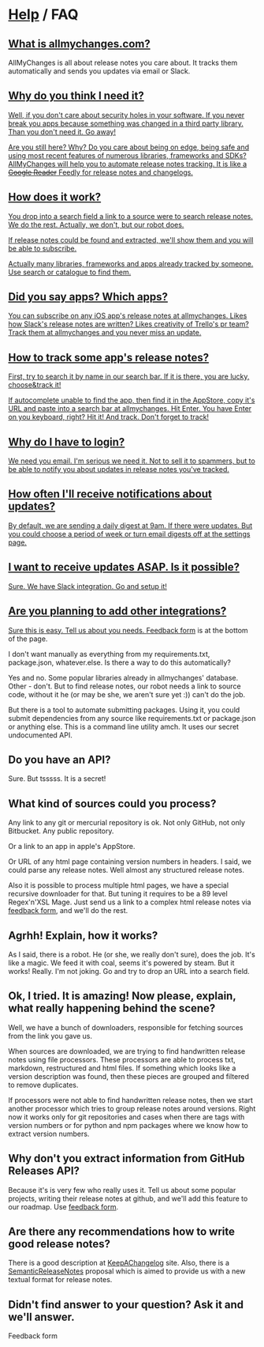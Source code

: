 [Help](..) / FAQ
=================

<a class="anchor" href="#what-is-allmychanges" name="what-is-allmychanges">What is allmychanges.com?</a>
-------------------------

AllMyChanges is all about release notes you care about. It tracks them automatically and sends you updates via email or Slack.

<a class="anchor" href="#why-do-i-need-it" name="why-do-i-need-it">Why do you think I need it?
---------------------------

Well, if you don't care about security holes in your software. If you never break you apps because something
was changed in a third party library. Than you don't need it. Go away!

Are you still here? Why? Do you care about being on edge, being safe and using most recent features of numerous libraries, frameworks and SDKs? AllMyChanges will help you to automate release notes tracking. It is like a <strike>Google Reader</strike> Feedly for release notes and changelogs.

How does it work?
-----------------

You drop into a search field a link to a source were to search release notes. We do the rest. Actually, we don't, but our robot does.

If release notes could be found and extracted, we'll show them and you will be able to subscribe.

Actually many libraries, frameworks and apps already tracked by someone. Use search or catalogue to find them.

Did you say apps? Which apps?
-----------------------------

You can subscribe on any iOS app's release notes at allmychanges. Likes how Slack's release notes are written? Likes creativity of Trello's pr team? Track them at allmychanges and you never miss an update.

How to track some app's release notes?
--------------------------------------

First, try to search it by name in our search bar. If it is there, you are lucky, choose&track it!

If autocomplete unable to find the app, then find it in the AppStore, copy it's URL and paste into a search bar at allmychanges. Hit Enter. You have Enter on you keyboard, right? Hit it! And track. Don't forget to track!

Why do I have to login?
-----------------------

We need you email. I'm serious we need it. Not to sell it to spammers, but to be able to notify you about updates in release notes you've tracked.

How often I'll receive notifications about updates?
----------------------------------------------------

By default, we are sending a daily digest at 9am. If there were updates. But you could choose a period of week or turn email digests off at the settings page.

I want to receive updates ASAP. Is it possible?
-----------------------------------------------

Sure. We have Slack integration. Go and setup it!

Are you planning to add other integrations?
-------------------------------------------

Sure this is easy. Tell us about you needs. <a href="#feedback">Feedback form</a> is at the bottom of the page.

I don't want manually as everything from my requirements.txt, package.json, whatever.else. Is there a way to do this automatically?

Yes and no. Some popular libraries already in allmychanges' database. Other - don't. But to find release notes, our robot needs a link to source code, without it he (or may be she, we aren't sure yet :)) can't do the job.

But there is a tool to automate submitting packages. Using it, you could submit dependencies from any source like requirements.txt or package.json or anything else. This is a command line utility amch. It uses our secret undocumented API.

Do you have an API?
-------------------

Sure. But tsssss. It is a secret!

What kind of sources could you process?
---------------------------------------

Any link to any git or mercurial repository is ok. Not only GitHub, not only Bitbucket. Any public repository.

Or a link to an app in apple's AppStore.

Or URL of any html page containing version numbers in headers. I said, we could parse any release notes. Well almost any structured release notes.

Also it is possible to process multiple html pages, we have a special recursive downloader for that. But tuning it requires to be a 89 level Regex'n'XSL Mage. Just send us a link to a complex html release notes via <a href="#feedback">feedback form</a>, and we'll do the rest.

Agrhh! Explain, how it works?
-------------------------------------------------

As I said, there is a robot. He (or she, we really don't sure), does the job. It's like a magic. We feed it with coal, seems it's powered by steam. But it works! Really. I'm not joking. Go and try to drop an URL into a search field.

Ok, I tried. It is amazing! Now please, explain, what really happening behind the scene?
-------------------------------------------------------------------------------------------

Well, we have a bunch of downloaders, responsible for fetching sources from the link you gave us.

When sources are downloaded, we are trying to find handwritten release notes using file processors. These processors are able to process txt, markdown, restructured and html files. If something which looks like a version description was found, then these pieces are grouped and filtered to remove duplicates.

If processors were not able to find handwritten release notes, then we start another processor which tries to group release notes around versions. Right now it works only for git repositories and cases when there are tags with version numbers or for python and npm packages where we know how to extract version numbers.

Why don't you extract information from GitHub Releases API?
-----------------------------------------------------

Because it's is very few who really uses it. Tell us about some popular projects, writing their release notes at github, and we'll add this feature to our roadmap. Use <a href="#feedback">feedback form</a>.

Are there any recommendations how to write good release notes?
--------------------------------------------------------------

There is a good description at [KeepAChangelog](http://keepachangelog.com) site.
Also, there is a [SemanticReleaseNotes](http://www.semanticreleasenotes.org) proposal which
is aimed to provide us with a new textual format for release notes.


<a name="feedback"></a>
Didn't find answer to your question? Ask it and we'll answer.
-------------------------------------------------------------

<div class="feedback-form-container" data-page="faq">Feedback form</div>

